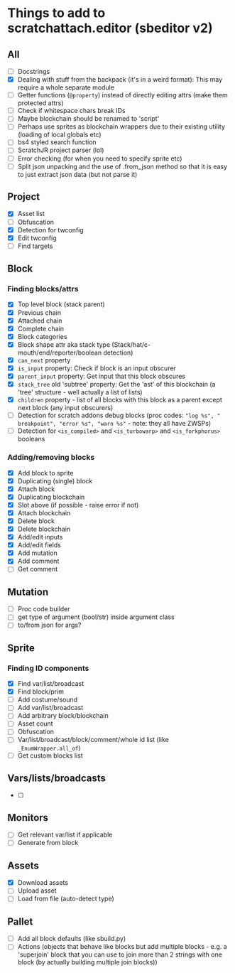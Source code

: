 # Things to add to scratchattach.editor (sbeditor v2)

## All

- [ ] Docstrings
- [x] Dealing with stuff from the backpack (it's in a weird format): This may require a whole separate module
- [ ] Getter functions (`@property`) instead of directly editing attrs (make them protected attrs)
- [ ] Check if whitespace chars break IDs
- [ ] Maybe blockchain should be renamed to 'script'
- [ ] Perhaps use sprites as blockchain wrappers due to their existing utility (loading of local globals etc)
- [ ] bs4 styled search function
- [ ] ScratchJR project parser (lol)
- [ ] Error checking (for when you need to specify sprite etc)
- [ ] Split json unpacking and the use of .from_json method so that it is easy to just extract json data (but not parse
  it)

## Project

- [x] Asset list
- [ ] Obfuscation
- [x] Detection for twconfig
- [x] Edit twconfig
- [ ] Find targets

## Block

### Finding blocks/attrs

- [x] Top level block (stack parent)
- [x] Previous chain
- [x] Attached chain
- [x] Complete chain
- [x] Block categories
- [x] Block shape attr aka stack type (Stack/hat/c-mouth/end/reporter/boolean detection)
- [x] `can_next` property
- [x] `is_input` property: Check if block is an input obscurer
- [x] `parent_input` property: Get input that this block obscures
- [x] `stack_tree` old 'subtree' property: Get the 'ast' of this blockchain (a 'tree' structure - well actually a list
  of lists)
- [x] `children` property - list of all blocks with this block as a parent except next block (any input obscurers)
- [ ] Detection for scratch addons debug blocks
  (proc codes:
  `"​​log​​ %s",
  "​​breakpoint​​",
  "​​error​​ %s",
  "​​warn​​ %s"` - note: they all have ZWSPs)
- [ ] Detection for `<is_compiled>` and `<is_turbowarp>` and `<is_forkphorus>` booleans

### Adding/removing blocks

- [x] Add block to sprite
- [x] Duplicating (single) block
- [x] Attach block
- [x] Duplicating blockchain
- [x] Slot above (if possible - raise error if not)
- [x] Attach blockchain
- [x] Delete block
- [x] Delete blockchain
- [x] Add/edit inputs
- [x] Add/edit fields
- [x] Add mutation
- [x] Add comment
- [ ] Get comment

## Mutation

- [ ] Proc code builder
- [ ] get type of argument (bool/str) inside argument class
- [ ] to/from json for args?

## Sprite

### Finding ID components

- [x] Find var/list/broadcast
- [x] Find block/prim
- [ ] Add costume/sound
- [ ] Add var/list/broadcast
- [ ] Add arbitrary block/blockchain
- [ ] Asset count
- [ ] Obfuscation
- [ ] Var/list/broadcast/block/comment/whole id list (like `_EnumWrapper.all_of`)
- [ ] Get custom blocks list

## Vars/lists/broadcasts

- [ ]

## Monitors

- [ ] Get relevant var/list if applicable
- [ ] Generate from block

## Assets

- [x] Download assets
- [ ] Upload asset
- [ ] Load from file (auto-detect type)

## Pallet

- [ ] Add all block defaults (like sbuild.py)
- [ ] Actions (objects that behave like blocks but add multiple blocks - e.g. a 'superjoin' block that you can use to
  join more than 2 strings with one block (by actually building multiple join blocks))